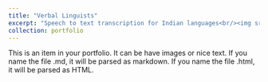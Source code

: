 ```yaml
---
title: "Verbal Linguists"
excerpt: "Speech to text transcription for Indian languages<br/><img src='/images/images400-218.jpg'>"
collection: portfolio
---
```


This is an item in your portfolio. It can be have images or nice text. If you name the file .md, it will be parsed as markdown. If you name the file .html, it will be parsed as HTML. 
